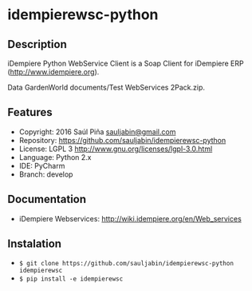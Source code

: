 idempierewsc-python
===================

Description
-----------
iDempiere Python WebService Client is a Soap Client for
iDempiere ERP (http://www.idempiere.org).

Data GardenWorld documents/Test WebServices 2Pack.zip.


Features
--------
- Copyright: 2016 Saúl Piña <sauljabin@gmail.com>
- Repository: https://github.com/sauljabin/idempierewsc-python
- License: LGPL 3 http://www.gnu.org/licenses/lgpl-3.0.html
- Language: Python 2.x
- IDE: PyCharm
- Branch: develop


Documentation
-------------
- iDempiere Webservices: http://wiki.idempiere.org/en/Web_services


Instalation
-----------
- `$ git clone https://github.com/sauljabin/idempierewsc-python idempierewsc`
- `$ pip install -e idempierewsc`
